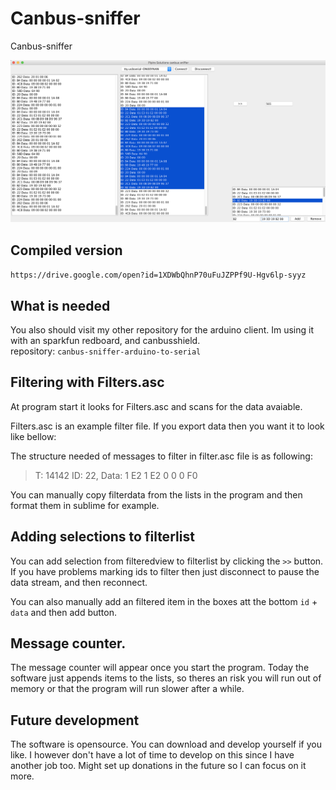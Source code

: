 # Canbus-sniffer
Canbus-sniffer

![png](content/canbusssniffer.png)

## Compiled version
``https://drive.google.com/open?id=1XDWbQhnP70uFuJZPPf9U-Hgv6lp-syyz``

## What is needed
You also should visit my other repository for the arduino client.
Im using it with an sparkfun redboard, and canbusshield.   
repository: ``canbus-sniffer-arduino-to-serial``

## Filtering with Filters.asc
At program start it looks for Filters.asc and scans for the data avaiable.

Filters.asc is an example filter file. If you export data then you want it to look like bellow:

The structure needed of messages to filter in filter.asc file is as following:
>T: 14142 ID: 22, Data: 1 E2 1 E2 0 0 0 F0

You can manually copy filterdata from the lists in the program and then format them in sublime for example.


## Adding selections to filterlist
You can add selection from filteredview to filterlist by clicking the ``>>`` button. If you have problems marking ids to filter then just disconnect to pause the data stream, and then reconnect. 

You can also manually add an filtered item in the boxes att the bottom ``id`` + ``data`` and then add button.

## Message counter.
The message counter will appear once you start the program.
Today the software just appends items to the lists, so theres an risk you will run out of memory or that the program will run slower after a while.

## Future development
The software is opensource. You can download and develop yourself if you like.
I however don't have a lot of time to develop on this since I have another job too. Might set up donations in the future so I can focus on it more.
